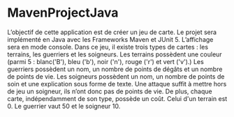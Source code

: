 # MavenProjectJava
 L’objectif de cette application est de créer un jeu de carte. Le projet sera implémenté en Java avec les Frameworks Maven et JUnit 5. L’affichage sera en mode console. Dans ce jeu, il existe trois types de cartes : les terrains, les guerriers et les soigneurs. Les terrains possèdent une couleur (parmi 5 : blanc('B'), bleu ('b'), noir ('n'), rouge ('r') et vert ('v').) Les guerriers possèdent un nom, un nombre de points de dégâts et un nombre de points de vie. Les soigneurs possèdent un nom, un nombre de points de soin et une explication sous forme de texte. Une attaque suffit à mettre hors de jeu un soigneur, ils n’ont donc pas de points de vie. De plus, chaque carte, indépendamment de son type, possède un coût. Celui d'un terrain est 0. Le guerrier vaut 50 et le soigneur 10.
